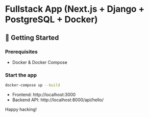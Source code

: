 # Fullstack App (Next.js + Django + PostgreSQL + Docker)

## 🚀 Getting Started

### Prerequisites
- Docker & Docker Compose

### Start the app

```bash
docker-compose up --build
```

- Frontend: http://localhost:3000  
- Backend API: http://localhost:8000/api/hello/

Happy hacking!
